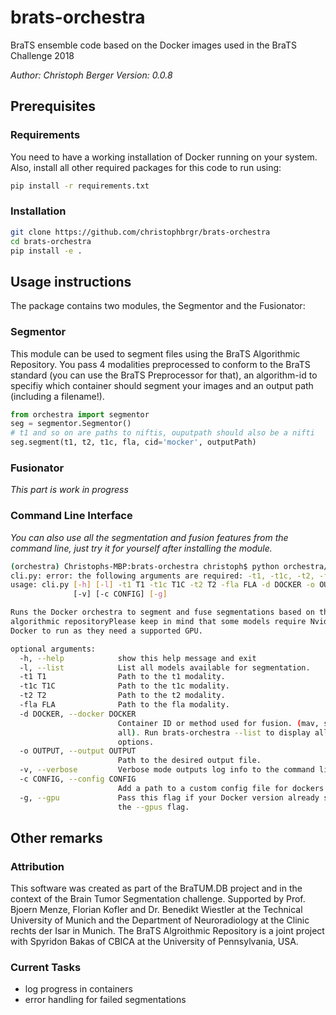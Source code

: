 # brats-orchestra
BraTS ensemble code based on the Docker images used in the BraTS Challenge 2018

*Author: Christoph Berger*
*Version: 0.0.8*

## Prerequisites

### Requirements

You need to have a working installation of Docker running on your system. Also, install all other required packages for this code to run using:

```bash
pip install -r requirements.txt
```

### Installation

```bash
git clone https://github.com/christophbrgr/brats-orchestra
cd brats-orchestra
pip install -e .
```

## Usage instructions

The package contains two modules, the Segmentor and the Fusionator:

### Segmentor

This module can be used to segment files using the BraTS Algorithmic Repository. You pass 4 modalities preprocessed to conform to the BraTS standard (you can use the BraTS Preprocessor for that), an algorithm-id to specifiy which container should segment your images and an output path (including a filename!).

```python
from orchestra import segmentor
seg = segmentor.Segmentor()
# t1 and so on are paths to niftis, ouputpath should also be a nifti
seg.segment(t1, t2, t1c, fla, cid='mocker', outputPath)
```

### Fusionator

*This part is work in progress* 

### Command Line Interface

*You can also use all the segmentation and fusion features from the command line, just try it for yourself after installing the module.*

```bash
(orchestra) Christophs-MBP:brats-orchestra christoph$ python orchestra/cli.py 
cli.py: error: the following arguments are required: -t1, -t1c, -t2, -fla, -d/--docker, -o/--output
usage: cli.py [-h] [-l] -t1 T1 -t1c T1C -t2 T2 -fla FLA -d DOCKER -o OUTPUT
              [-v] [-c CONFIG] [-g]

Runs the Docker orchestra to segment and fuse segmentations based on theBraTS
algorithmic repositoryPlease keep in mind that some models require Nvidia-
Docker to run as they need a supported GPU.

optional arguments:
  -h, --help            show this help message and exit
  -l, --list            List all models available for segmentation.
  -t1 T1                Path to the t1 modality.
  -t1c T1C              Path to the t1c modality.
  -t2 T2                Path to the t2 modality.
  -fla FLA              Path to the fla modality.
  -d DOCKER, --docker DOCKER
                        Container ID or method used for fusion. (mav, simple,
                        all). Run brats-orchestra --list to display all
                        options.
  -o OUTPUT, --output OUTPUT
                        Path to the desired output file.
  -v, --verbose         Verbose mode outputs log info to the command line.
  -c CONFIG, --config CONFIG
                        Add a path to a custom config file for dockers here.
  -g, --gpu             Pass this flag if your Docker version already supports
                        the --gpus flag.
```

## Other remarks

### Attribution

This software was created as part of the BraTUM.DB project and in the context of the Brain Tumor Segmentation challenge. Supported by Prof. Bjoern Menze, Florian Kofler and Dr. Benedikt Wiestler at the Technical University of Munich and the Department of Neuroradiology at the Clinic rechts der Isar in Munich. The BraTS Algroithmic Repository is a joint project with Spyridon Bakas of CBICA at the University of Pennsylvania, USA.

### Current Tasks

- log progress in containers
- error handling for failed segmentations
